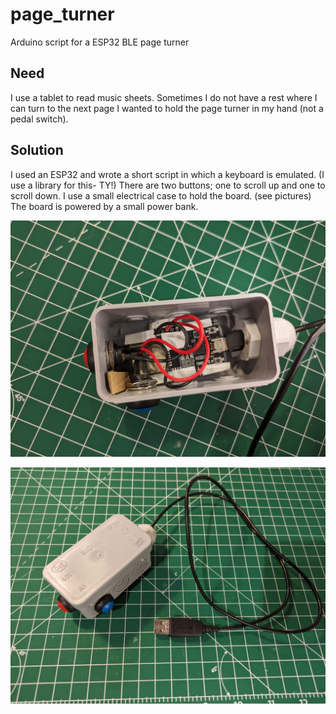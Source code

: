 # page_turner

Arduino script for a ESP32 BLE page turner

## Need

I use a tablet to read music sheets.
Sometimes I do not have a rest where I can turn to the next page
I wanted to hold the page turner in my hand (not a pedal switch).

## Solution

I used an ESP32 and wrote a short script in which a keyboard is emulated. (I use a library for this- TY!)
There are two buttons; one to scroll up and one to scroll down.
I use a small electrical case to hold the board. (see pictures)
The board is powered by a small power bank.

![inside](./inside.jpg)

![outside](./outside.jpg)
